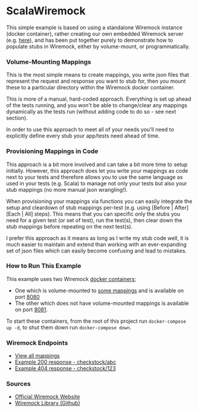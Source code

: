 # ScalaWiremock

This simple example is based on using a standalone Wiremock instance (docker container), rather creating our own embedded Wiremock server (e.g. [here](https://wiremock.org/docs/java-usage/)), and has been put together purely to demonstrate how to populate stubs in Wiremock, either by volume-mount, or programmatically.

### Volume-Mounting Mappings

This is the most simple means to create mappings, you write json files that represent the request and response you want to stub for, then you mount these to a particular directory within the Wiremock docker container.

This is more of a manual, hard-coded approach. Everything is set up ahead of the tests running, and you won't be able to change/clear any mappings dynamically as the tests run (without adding code to do so - see next section). 

In order to use this approach to meet all of your needs you'll need to explicitly define every stub your app/tests need ahead of time.

### Provisioning Mappings in Code

This approach is a bit more involved and can take a bit more time to setup initially. However, this approach does let you write your mappings as code next to your tests and therefore allows you to use the same language as used in your tests (e.g. Scala) to manage not only your tests but also your stub mappings (no more manual json wrangling!).

When provisioning your mappings via functions you can easily integrate the setup and cleardown of stub mappings per-test (e.g. using [Before | After][Each | All] steps). This means that you can specific only the stubs you need for a given test (or set of test), run the test(s), then clear down the stub mappings before repeating on the next test(s).    

I prefer this approach as it means as long as I write my stub code well, it is much easier to maintain and extend than working with an ever-expanding set of json files which can easily become confusing and lead to mistakes.

### How to Run This Example

This example uses two Wiremock [docker containers](docker-compose.yml);
* One which is volume-mounted to [some mappings](wiremock_config/mappings) and is available on port [8080](http://localhost:8080/__admin/mappings)
* The other which does not have volume-mounted mappings is available on port [8081](http://localhost:8081/__admin/mappings).

To start these containers, from the root of this project run `docker-compose up -d`, to shut them down run `docker-compose down`.

### Wiremock Endpoints

* [View all mappings](http://localhost:8080/__admin/mappings)
* [Example 200 response - checkstock/abc](http://localhost:8080/checkstock/abc)
* [Example 404 response - checkstock/123](http://localhost:8080/checkstock/123)

### Sources

* [Official Wiremock Website](https://wiremock.org/)
* [Wiremock Library (Github)](https://github.com/wiremock/wiremock) 

